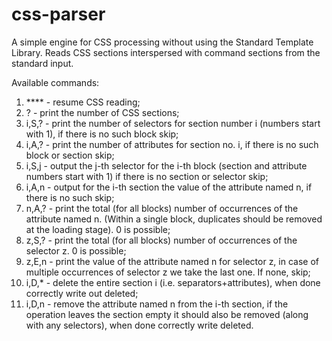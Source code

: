 # css-parser

A simple engine for CSS processing without using the Standard Template Library.
Reads CSS sections interspersed with command sections from the standard input. 

Available commands:

1) **** - resume CSS reading;
2) ? - print the number of CSS sections;
3) i,S,? - print the number of selectors for section number i (numbers start with 1), if there is no such block skip;
4) i,A,? - print the number of attributes for section no. i, if there is no such block or section skip;
5) i,S,j - output the j-th selector for the i-th block (section and attribute numbers start with 1) if there is no section or selector skip;
6) i,A,n - output for the i-th section the value of the attribute named n, if there is no such skip;
7) n,A,? - print the total (for all blocks) number of occurrences of the attribute named n. (Within a single block, duplicates should be removed at the loading stage). 0 is possible;
8) z,S,? - print the total (for all blocks) number of occurrences of the selector z. 0 is possible;
9) z,E,n - print the value of the attribute named n for selector z, in case of multiple occurrences of selector z we take the last one. If none, skip;
10) i,D,* - delete the entire section i (i.e. separators+attributes), when done correctly write out deleted;
11) i,D,n - remove the attribute named n from the i-th section, if the operation leaves the section empty it should also be removed (along with any selectors), when done correctly write deleted.

